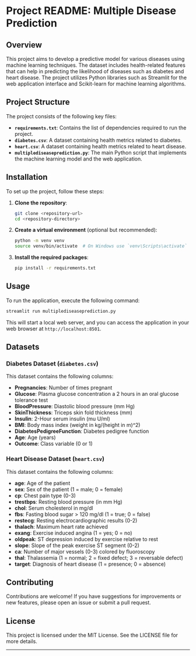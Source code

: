 # Project README: Multiple Disease Prediction

## Overview

This project aims to develop a predictive model for various diseases using machine learning techniques. The dataset includes health-related features that can help in predicting the likelihood of diseases such as diabetes and heart disease. The project utilizes Python libraries such as Streamlit for the web application interface and Scikit-learn for machine learning algorithms.

## Project Structure

The project consists of the following key files:

- **`requirements.txt`**: Contains the list of dependencies required to run the project.
- **`diabetes.csv`**: A dataset containing health metrics related to diabetes.
- **`heart.csv`**: A dataset containing health metrics related to heart disease.
- **`multiplediseaseprediction.py`**: The main Python script that implements the machine learning model and the web application.

## Installation

To set up the project, follow these steps:

1. **Clone the repository**:
   ```bash
   git clone <repository-url>
   cd <repository-directory>
   ```

2. **Create a virtual environment** (optional but recommended):
   ```bash
   python -m venv venv
   source venv/bin/activate  # On Windows use `venv\Scripts\activate`
   ```

3. **Install the required packages**:
   ```bash
   pip install -r requirements.txt
   ```

## Usage

To run the application, execute the following command:

```bash
streamlit run multiplediseaseprediction.py
```

This will start a local web server, and you can access the application in your web browser at `http://localhost:8501`.

## Datasets

### Diabetes Dataset (`diabetes.csv`)

This dataset contains the following columns:

- **Pregnancies**: Number of times pregnant
- **Glucose**: Plasma glucose concentration a 2 hours in an oral glucose tolerance test
- **BloodPressure**: Diastolic blood pressure (mm Hg)
- **SkinThickness**: Triceps skin fold thickness (mm)
- **Insulin**: 2-Hour serum insulin (mu U/ml)
- **BMI**: Body mass index (weight in kg/(height in m)^2)
- **DiabetesPedigreeFunction**: Diabetes pedigree function
- **Age**: Age (years)
- **Outcome**: Class variable (0 or 1)

### Heart Disease Dataset (`heart.csv`)

This dataset contains the following columns:

- **age**: Age of the patient
- **sex**: Sex of the patient (1 = male; 0 = female)
- **cp**: Chest pain type (0-3)
- **trestbps**: Resting blood pressure (in mm Hg)
- **chol**: Serum cholesterol in mg/dl
- **fbs**: Fasting blood sugar > 120 mg/dl (1 = true; 0 = false)
- **restecg**: Resting electrocardiographic results (0-2)
- **thalach**: Maximum heart rate achieved
- **exang**: Exercise induced angina (1 = yes; 0 = no)
- **oldpeak**: ST depression induced by exercise relative to rest
- **slope**: Slope of the peak exercise ST segment (0-2)
- **ca**: Number of major vessels (0-3) colored by fluoroscopy
- **thal**: Thalassemia (1 = normal; 2 = fixed defect; 3 = reversable defect)
- **target**: Diagnosis of heart disease (1 = presence; 0 = absence)

## Contributing

Contributions are welcome! If you have suggestions for improvements or new features, please open an issue or submit a pull request.

## License

This project is licensed under the MIT License. See the LICENSE file for more details.

---

